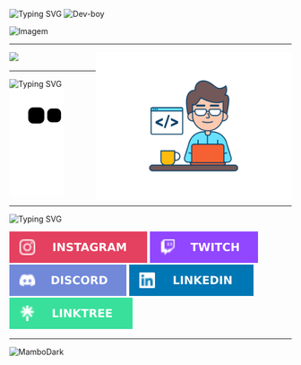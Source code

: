 <head>
  <link rel="stylesheet" type="text/css" href="style.css">

  ![Typing SVG](https://readme-typing-svg.herokuapp.com/?color=00e1ff&size=30&left=true&vCenter=true&width=1000&lines=Hi,+Git+Hub+Members!+;Mambo+is+my+nickname!+;My+Name+is+Nelson!;I+currently+live+in+Brazil+;I+am+studying+Full+Stack+Development+at+Estácio+University.+;Thanks+for+visiting+my+profile!;)
  <img align = "top" alt="Dev-boy" src = "./folder/fotor_2023-5-3_14_53_34.png" width="200px">


  <img src="./folder/fotor_2023-5-3_14_53_34.png" width="200px" alt="Imagem" align = "top" align = "right">



  <hr>
  <link rel="stylesheet" type="text/css" href="style.css">

  <!--<img align = "right" alt="GIF" src = "./folder/octocat-1677445665056.png" width="300px">-->
  
  
  <img align = "right" alt="Dev-boy" src = "./folder/web-developer.svg" width="350px">
</head>
<body>
  <div>
     <img src="https://github-readme-stats.vercel.app/api/top-langs/?username=MamboDark&theme=dark"/>
  </div>

  <hr>
  <div>
      
  ![Typing SVG](https://readme-typing-svg.herokuapp.com/?color=00ff15&size=15&left=true&vCenter=true&width=1000&lines=Snake+Animation!;)
  ![Snake animation](https://github.com/MamboDark/MamboDark/blob/output/github-contribution-grid-snake.svg)
  
  </div>
  <hr>
    
  ![Typing SVG](https://readme-typing-svg.herokuapp.com/?color=ff9900&size=20&left=true&vCenter=true&width=1000&lines=Follow+me!+;Social+medias:;)
    
  <footer>
    <div> 
        <a href="https://instagram.com/onelsoncarvalho" target="_blank"><img src="./folder/Instagram.svg"></a>
        <a href="https://www.twitch.tv/mambodark"><img src="./folder/Twitch.svg"></a>
        <a href="https://discord.gg/kyDDcyzK94"><img src="./folder/Discord.svg"></a>
        <a href="https://www.linkedin.com/in/onelsoncarvalho"><img src="./folder/LinkedIn.svg"></a>
        <a href="https://linktr.ee/mambodark"><img src="./folder/linktree.svg"></a>
    </div>
      <hr><p align="left"> <img src = "https://komarev.com/ghpvc/?username=MamboDark" alt = "MamboDark" /> </p>
  </footer>
</body>
</html>
